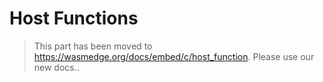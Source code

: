 # Host Functions

> This part has been moved to  <https://wasmedge.org/docs/embed/c/host_function>. Please use our new docs..
